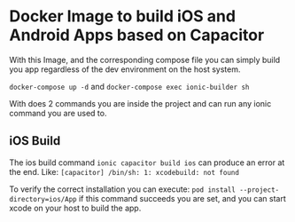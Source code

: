 # Docker Image to build iOS and Android Apps based on Capacitor

With this Image, and the corresponding compose file you can simply build you app regardless of the dev environment on the host system. 

`docker-compose up -d`
and 
`docker-compose exec ionic-builder sh`

With does 2 commands you are inside the project and can run any ionic command you are used to.

## iOS Build 

The ios build command `ionic capacitor build ios` can produce an error at the end.
Like: `[capacitor] /bin/sh: 1: xcodebuild: not found`

To verify the correct installation you can execute: `pod install --project-directory=ios/App` if this command succeeds you are set, and you can start xcode on your host to build the app.